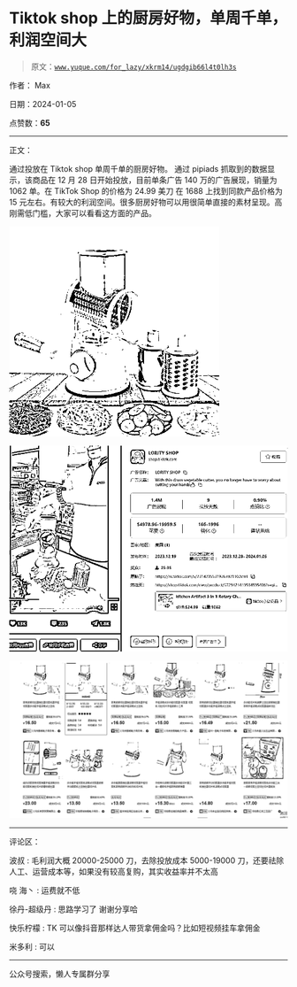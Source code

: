 # Tiktok shop 上的厨房好物，单周千单，利润空间大

> 原文：[`www.yuque.com/for_lazy/xkrm14/ugdgib66l4t0lh3s`](https://www.yuque.com/for_lazy/xkrm14/ugdgib66l4t0lh3s)

作者： Max

日期：2024-01-05

点赞数：**65**

* * *

正文：

通过投放在 Tiktok shop 单周千单的厨房好物。
通过 pipiads 抓取到的数据显示，该商品在 12 月 28 日开始投放，目前单条广告 140 万的广告展现，销量为 1062 单。在 TikTok
Shop 的价格为 24.99 美刀
在 1688 上找到同款产品价格为 15 元左右。有较大的利润空间。很多厨房好物可以用很简单直接的素材呈现。高刚需低门槛，大家可以看看这方面的产品。

![](img/f2b400e0da8a73b13b40ba263f76bdd7.png)

![](img/3f192af94882909f8c245cb80e332ff3.png)

![](img/b5304838d82229f2c6f4870cd50876b9.png)

* * *

评论区：

波叔 : 毛利润大概 20000-25000 刀，去除投放成本 5000-19000 刀，还要祛除人工、运营成本等，如果没有较高复购，其实收益率并不太高

哓 海丶 : 运费就不低

徐丹-超级丹 : 思路学习了 谢谢分享哈

快乐柠檬 : TK 可以像抖音那样达人带货拿佣金吗？比如短视频挂车拿佣金

米多利 : 可以

* * *

公众号搜索，懒人专属群分享